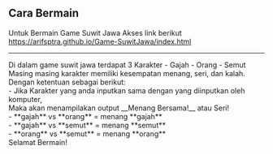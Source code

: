 ## Cara Bermain

Untuk Bermain Game Suwit Jawa Akses link berikut <br>
https://arifsptra.github.io/Game-SuwitJawa/index.html

<hr>
Di dalam game suwit jawa terdapat 3 Karakter
- Gajah
- Orang
- Semut
Masing masing karakter memiliki kesempatan menang, seri, dan kalah.<br>
Dengan ketentuan sebagai berikut:<br>
- Jika Karakter yang anda inputkan sama dengan yang diinputkan oleh komputer,<br>Maka akan menampilakan output __Menang Bersama!__ atau Seri!<br>
- **gajah** vs **orang** = menang **gajah**<br>
- **gajah** vs **semut** = menang **semut**<br>
- **orang** vs **semut** = menang **orang**<br>
Selamat Bermain!
